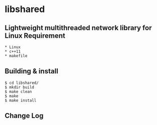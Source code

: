 libshared
==============
Lightweight multithreaded network library for Linux
Requirement
-----------------
    * Linux 
    * c++11 
    * makefile
Building & install
---------------
    
    $ cd libshared/
    $ mkdir build
    $ make clean 
    $ make 
    $ make install 

Change Log
------------------


